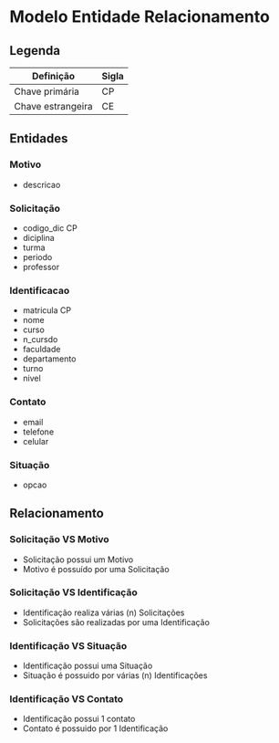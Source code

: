 # Modelo Entidade Relacionamento 

## Legenda

<center>

| Definição         | Sigla |
| ----------------- | ----- |
| Chave primária    | CP    |
| Chave estrangeira | CE    |

</center>

## Entidades

### Motivo

  - descricao

### Solicitação 

-  codigo_dic CP 
-  diciplina
-  turma
-  periodo
-  professor

### Identificacao

- matricula CP
- nome
- curso
- n_cursdo
- faculdade
- departamento
- turno
- nivel
  
### Contato

- email
- telefone
- celular

### Situação

- opcao

## Relacionamento

### Solicitação VS Motivo

- Solicitação possui um Motivo
- Motivo é possuído por uma Solicitação

### Solicitação VS Identificação

- Identificação realiza várias (n) Solicitações
- Solicitações são realizadas por uma Identificação 

### Identificação VS Situação

  - Identificação possui uma Situação
  - Situação é possuido por várias (n) Identificações

### Identificação VS Contato

- Identificação possui 1 contato
- Contato é possuido por 1 Identificação
